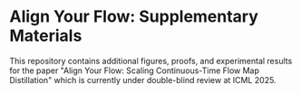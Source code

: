 # Align Your Flow: Supplementary Materials

This repository contains additional figures, proofs, and experimental results for the paper "Align Your Flow: Scaling Continuous-Time Flow Map Distillation" which is currently under double-blind review at ICML 2025.


